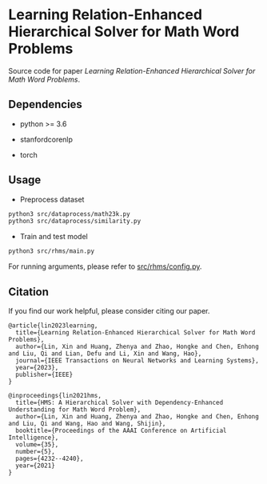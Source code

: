  # Learning Relation-Enhanced Hierarchical Solver for Math Word Problems
Source code for paper *Learning Relation-Enhanced Hierarchical Solver for Math Word Problems*.

 ## Dependencies
- python >= 3.6

- stanfordcorenlp
- torch

 ## Usage
- Preprocess dataset
```bash
python3 src/dataprocess/math23k.py
python3 src/dataprocess/similarity.py
```
- Train and test model
```bash
python3 src/rhms/main.py
```
For running arguments, please refer to [src/rhms/config.py](src/rhms/config.py).

 ## Citation
If you find our work helpful, please consider citing our paper.
```
@article{lin2023learning,
  title={Learning Relation-Enhanced Hierarchical Solver for Math Word Problems},
  author={Lin, Xin and Huang, Zhenya and Zhao, Hongke and Chen, Enhong and Liu, Qi and Lian, Defu and Li, Xin and Wang, Hao},
  journal={IEEE Transactions on Neural Networks and Learning Systems},
  year={2023},
  publisher={IEEE}
}
```
```
@inproceedings{lin2021hms,
  title={HMS: A Hierarchical Solver with Dependency-Enhanced Understanding for Math Word Problem},
  author={Lin, Xin and Huang, Zhenya and Zhao, Hongke and Chen, Enhong and Liu, Qi and Wang, Hao and Wang, Shijin},
  booktitle={Proceedings of the AAAI Conference on Artificial Intelligence},
  volume={35},
  number={5},
  pages={4232--4240},
  year={2021}
}
```